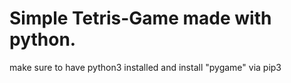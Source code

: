 # Simple Tetris-Game made with python.

make sure to have python3 installed  and install "pygame" via pip3
